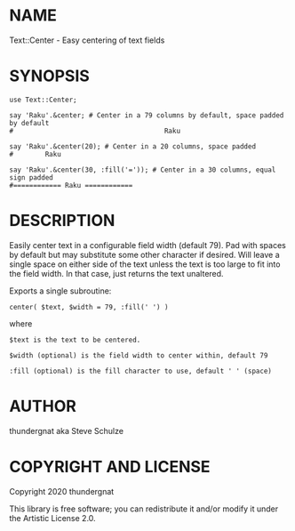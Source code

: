 NAME
====

Text::Center - Easy centering of text fields

SYNOPSIS
========

```perl6
use Text::Center;

say 'Raku'.&center; # Center in a 79 columns by default, space padded by default
#                                      Raku

say 'Raku'.&center(20); # Center in a 20 columns, space padded
#        Raku

say 'Raku'.&center(30, :fill('=')); # Center in a 30 columns, equal sign padded
#============ Raku ============
```

DESCRIPTION
===========

Easily center text in a configurable field width (default 79). Pad with spaces by default but may substitute some other character if desired. Will leave a single space on either side of the text unless the text is too large to fit into the field width. In that case, just returns the text unaltered.

Exports a single subroutine:

    center( $text, $width = 79, :fill(' ') )

where

    $text is the text to be centered.

    $width (optional) is the field width to center within, default 79

    :fill (optional) is the fill character to use, default ' ' (space)

AUTHOR
======

thundergnat aka Steve Schulze

COPYRIGHT AND LICENSE
=====================

Copyright 2020 thundergnat

This library is free software; you can redistribute it and/or modify it under the Artistic License 2.0.

